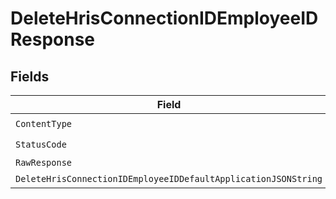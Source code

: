 # DeleteHrisConnectionIDEmployeeIDResponse


## Fields

| Field                                                          | Type                                                           | Required                                                       | Description                                                    |
| -------------------------------------------------------------- | -------------------------------------------------------------- | -------------------------------------------------------------- | -------------------------------------------------------------- |
| `ContentType`                                                  | *string*                                                       | :heavy_check_mark:                                             | N/A                                                            |
| `StatusCode`                                                   | *int*                                                          | :heavy_check_mark:                                             | N/A                                                            |
| `RawResponse`                                                  | [*http.Response](https://pkg.go.dev/net/http#Response)         | :heavy_minus_sign:                                             | N/A                                                            |
| `DeleteHrisConnectionIDEmployeeIDDefaultApplicationJSONString` | **string*                                                      | :heavy_minus_sign:                                             | Successful                                                     |